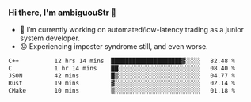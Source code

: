 ### Hi there, I'm ambiguouStr 👋

<!--
**ambiguoustexture/ambiguoustexture** is a ✨ _special_ ✨ repository because its `README.md` (this file) appears on your GitHub profile.

Here are some ideas to get you started:
-->
- 🔭 I’m currently working on automated/low-latency trading as a junior system developer.
- :worried: Experiencing imposter syndrome still, and even worse.

<!--START_SECTION:waka-->

```txt
C++          12 hrs 14 mins  ████████████████████▓░░░░   82.48 %
C            1 hr 14 mins    ██░░░░░░░░░░░░░░░░░░░░░░░   08.40 %
JSON         42 mins         █▒░░░░░░░░░░░░░░░░░░░░░░░   04.77 %
Rust         19 mins         ▓░░░░░░░░░░░░░░░░░░░░░░░░   02.14 %
CMake        10 mins         ▒░░░░░░░░░░░░░░░░░░░░░░░░   01.18 %
```

<!--END_SECTION:waka-->
